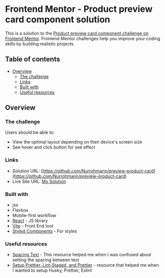 # Frontend Mentor - Product preview card component solution

This is a solution to the [Product preview card component challenge on Frontend Mentor](https://www.frontendmentor.io/challenges/product-preview-card-component-GO7UmttRfa). Frontend Mentor challenges help you improve your coding skills by building realistic projects.

## Table of contents

- [Overview](#overview)
  - [The challenge](#the-challenge)
  - [Links](#links)
  - [Built with](#built-with)
  - [Useful resources](#useful-resources)

## Overview

### The challenge

Users should be able to:

- View the optimal layout depending on their device's screen size
- See hover and click button for see effect

<!-- ### Screenshot

![](./screenshot.jpg) -->

### Links

- Solution URL: [https://github.com/Nurrohmann/preview-product-card](https://github.com/Nurrohmann/preview-product-card)
- Live Site URL: [My Solution](https://preview-product-card-eight.vercel.app/)

### Built with

- jsx
- Flexbox
- Mobile-first workflow
- [React](https://reactjs.org/) - JS library
- [Vite](https://vitejs.dev/) - Front End tool
- [Styled Components](https://styled-components.com/) - For styles

### Useful resources

- [Spacing Text](https://www.w3schools.com/css/css_text_spacing.asp) - This resource helped me when I was confused about setting the spacing between text
- [Setup Prettier, Lint-Staged, and Prettier](https://javascript.plainenglish.io/streamlining-code-quality-and-collaboration-integrating-eslint-prettier-husky-and-lint-staged-22451a1a4969) - resource that helped me when I wanted to setup Husky, Prettier, Eslint

<!-- ## Author

- Website - [Add your name here](https://www.your-site.com)
- Frontend Mentor - [@yourusername](https://www.frontendmentor.io/profile/yourusername)
- Twitter - [@yourusername](https://www.twitter.com/yourusername)

**Note: Delete this note and add/remove/edit lines above based on what links you'd like to share.** -->
